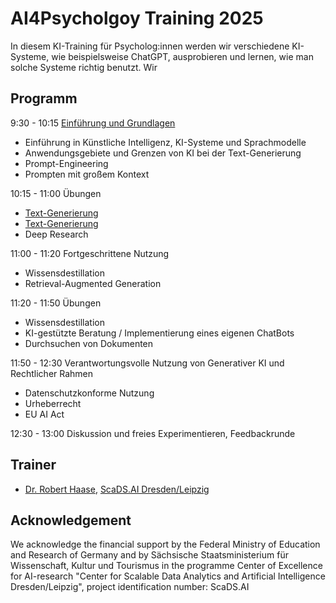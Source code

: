 # AI4Psycholgoy Training 2025

In diesem KI-Training für Psycholog:innen werden wir verschiedene KI-Systeme, wie beispielsweise ChatGPT, ausprobieren und lernen, wie man solche Systeme richtig benutzt. Wir

## Programm

9:30 - 10:15 [Einführung und Grundlagen](https://github.com/ScaDS/ki-kompetenz-training-2025/blob/main/session1/KIKT1_Intro.pdf?raw=True)

* Einführung in Künstliche Intelligenz, KI-Systeme und Sprachmodelle
* Anwendungsgebiete und Grenzen von KI bei der Text-Generierung
* Prompt-Engineering
* Prompten mit großem Kontext

10:15 - 11:00 Übungen

* [Text-Generierung](session1/rede-generierung.md)
* [Text-Generierung](session1/antrag_prompt.md)
* Deep Research

11:00 - 11:20 Fortgeschrittene Nutzung

* Wissensdestillation
* Retrieval-Augmented Generation

11:20 - 11:50 Übungen

* Wissensdestillation
* KI-gestützte Beratung / Implementierung eines eigenen ChatBots
* Durchsuchen von Dokumenten

11:50 - 12:30 Verantwortungsvolle Nutzung von Generativer KI und Rechtlicher Rahmen

* Datenschutzkonforme Nutzung
* Urheberrecht
* EU AI Act

12:30 - 13:00 Diskussion und freies Experimentieren, Feedbackrunde

## Trainer

* [Dr. Robert Haase](https://haesleinhuepf.github.io/), [ScaDS.AI Dresden/Leipzig](http://scads.ai/)

## Acknowledgement

We acknowledge the financial support by the Federal Ministry of Education and Research of Germany and by Sächsische Staatsministerium für Wissenschaft, Kultur und Tourismus in the programme Center of Excellence for AI-research "Center for Scalable Data Analytics and Artificial Intelligence Dresden/Leipzig", project identification number: ScaDS.AI

